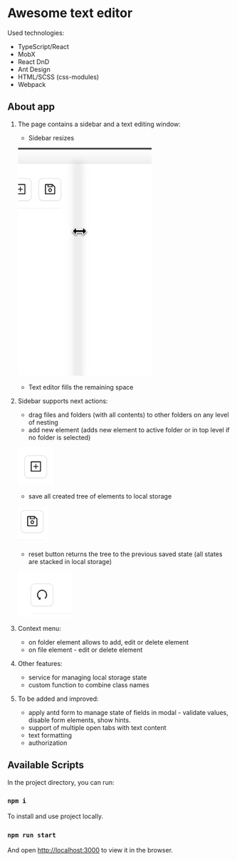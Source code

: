# Awesome text editor

Used technologies:
  * TypeScript/React
  * MobX
  * React DnD
  * Ant Design
  * HTML/SCSS (css-modules)
  * Webpack

## About app

1. The page contains a sidebar and a text editing window:
    - Sidebar resizes

    ![resizes](./public/assets/Resize.png)

    - Text editor fills the remaining space
2. Sidebar supports next actions:
    - drag files and folders (with all contents) to other folders on
any level of nesting
    - add new element (adds new element to active folder or in top level if no folder is selected)

    ![add](./public/assets/AddButton.png)

    - save all created tree of elements to local storage

    ![save](./public/assets/SaveButton.png)

    - reset button returns the tree to the previous saved state (all states are stacked in local storage)

    ![reset](./public/assets/ResetButton.png)

3. Context menu:
    - on folder element allows to add, edit or delete element
    - on file element - edit or delete element
4. Other features:
    - service for managing local storage state
    - custom function to combine class names
5. To be added and improved:
    - apply antd form to manage state of fields in modal - validate values, disable form elements, show hints.
    - support of multiple open tabs with text content
    - text formatting
    - authorization

## Available Scripts

In the project directory, you can run:

### `npm i`

To install and use project locally.

### `npm run start`

And open [http://localhost:3000](http://localhost:3000) to view it in the browser.
